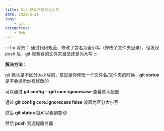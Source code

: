 ```yaml
---
title: Git 默认不区分大小写
date: 2021-8-21
tags:
    - git
categories:
    - Web
---
```


::: tip 背景：
通过代码规范，修改了包名为全小写（修改了文件夹目录），但发现 push 后，git 服务器的文件夹目录还是为大写
:::

**解决方法：**

git 默认是不区分大小写的，意思是你修改一个文件名/文件夹的时候，**git status** 是不会提示你有修改的

可以通过 **git config --get core.ignorecase** 查看默认配置

通过 **git config core.ignorecase false** 设置为区分大小写

然后 **git status** 就可以看到变动

然后 **push** 到远程服务器
